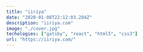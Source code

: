 ```yaml
---
title: "iiriya"
date: "2020-01-08T22:12:03.284Z"
description: "iiriya.com"
image: "./cover.jpg"
techologies: ["gatsby", "react", "html5", "css3"]
url: "https://iiriya.com/"
---
```

